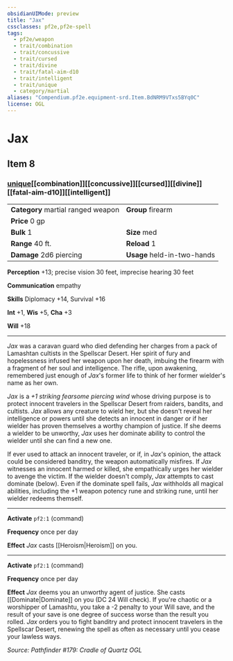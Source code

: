 ```yaml
---
obsidianUIMode: preview
title: "Jax"
cssclasses: pf2e,pf2e-spell
tags:
  - pf2e/weapon
  - trait/combination
  - trait/concussive
  - trait/cursed
  - trait/divine
  - trait/fatal-aim-d10
  - trait/intelligent
  - trait/unique
  - category/martial
aliases: "Compendium.pf2e.equipment-srd.Item.BdNRM9VTxs5BYq0C"
license: OGL
---
```

# Jax
## Item 8
### [unique](unique.md "Unique Rarity Trait")[[combination]][[concussive]][[cursed]][[divine]][[fatal-aim-d10]][[intelligent]]

|  |  |
| -- | -- |
| **Category** martial ranged weapon | **Group** firearm |
| **Price** 0 gp |  |
| **Bulk** 1 | **Size** med |
|**Range** 40 ft.| **Reload** 1|
| **Damage** 2d6 piercing  | **Usage** held-in-two-hands |



**Perception** +13; precise vision 30 feet, imprecise hearing 30 feet

**Communication** empathy

**Skills** Diplomacy +14, Survival +16

**Int** +1, **Wis** +5, **Cha** +3

**Will** +18

* * *

_Jax_ was a caravan guard who died defending her charges from a pack of Lamashtan cultists in the Spellscar Desert. Her spirit of fury and hopelessness infused her weapon upon her death, imbuing the firearm with a fragment of her soul and intelligence. The rifle, upon awakening, remembered just enough of _Jax_'s former life to think of her former wielder's name as her own.

_Jax_ is a _+1 striking fearsome piercing wind_ whose driving purpose is to protect innocent travelers in the Spellscar Desert from raiders, bandits, and cultists. _Jax_ allows any creature to wield her, but she doesn't reveal her intelligence or powers until she detects an innocent in danger or if her wielder has proven themselves a worthy champion of justice. If she deems a wielder to be unworthy, _Jax_ uses her dominate ability to control the wielder until she can find a new one.

If ever used to attack an innocent traveler, or if, in _Jax_'s opinion, the attack could be considered banditry, the weapon automatically misfires. If _Jax_ witnesses an innocent harmed or killed, she empathically urges her wielder to avenge the victim. If the wielder doesn't comply, _Jax_ attempts to cast dominate (below). Even if the dominate spell fails, _Jax_ withholds all magical abilities, including the +1 weapon potency rune and striking rune, until her wielder redeems themself.

* * *

**Activate** `pf2:1` (command)

**Frequency** once per day

**Effect** _Jax_ casts [[Heroism|Heroism]] on you.

* * *

**Activate** `pf2:1` (command)

**Frequency** once per day

**Effect** _Jax_ deems you an unworthy agent of justice. She casts [[Dominate|Dominate]] on you (DC 24 Will check). If you're chaotic or a worshipper of Lamashtu, you take a -2 penalty to your Will save, and the result of your save is one degree of success worse than the result you rolled. _Jax_ orders you to fight banditry and protect innocent travelers in the Spellscar Desert, renewing the spell as often as necessary until you cease your lawless ways.

*Source: Pathfinder #179: Cradle of Quartz*
*OGL*